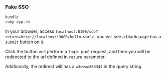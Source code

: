 ### Fake SSO

```sh
bundle
ruby app.rb
```

In your browser, access `localhost:8100/sso?return=http://localhost:9000/hello-world`, you will see a blank page has a `submit` button on it.

Click the button will perform a `login` post request, and then you will be redirected to the url defined in `return` parameter.

Addtionally, the redirect will has a `w3=wwx363344` in the query string.